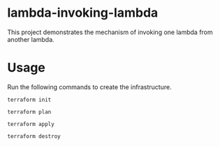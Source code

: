 # lambda-invoking-lambda
This project demonstrates the mechanism of invoking one lambda from another lambda.

# Usage
Run the following commands to create the infrastructure.

 `terraform init`

 `terraform plan`
 
 `terraform apply`
 
 `terraform destroy`
 
 